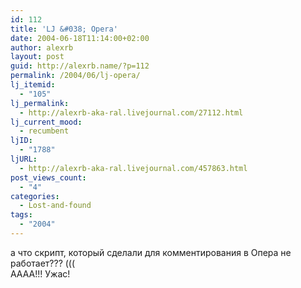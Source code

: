 ```yaml
---
id: 112
title: 'LJ &#038; Opera'
date: 2004-06-18T11:14:00+02:00
author: alexrb
layout: post
guid: http://alexrb.name/?p=112
permalink: /2004/06/lj-opera/
lj_itemid:
  - "105"
lj_permalink:
  - http://alexrb-aka-ral.livejournal.com/27112.html
lj_current_mood:
  - recumbent
ljID:
  - "1788"
ljURL:
  - http://alexrb-aka-ral.livejournal.com/457863.html
post_views_count:
  - "4"
categories:
  - Lost-and-found
tags:
  - "2004"
---
```

а что скрипт, который сделали для комментирования в Опера не работает??? (((  
АААА!!! Ужас!